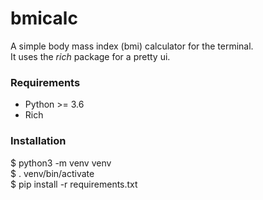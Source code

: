# bmicalc

A simple body mass index (bmi) calculator for the terminal.  
It uses the _rich_ package for a pretty ui.  

### Requirements  
- Python >= 3.6  
- Rich  

### Installation
$ python3 -m venv venv  
$ . venv/bin/activate  
$ pip install -r requirements.txt  
  
  
